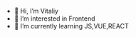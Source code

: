 - 👋 Hi, I’m Vitaliy
- 👀 I’m interested in Frontend
- 🌱 I’m currently learning JS,VUE,REACT


<!---
Scotch47/Scotch47 is a ✨ special ✨ repository because its `README.md` (this file) appears on your GitHub profile.
You can click the Preview link to take a look at your changes.
--->
